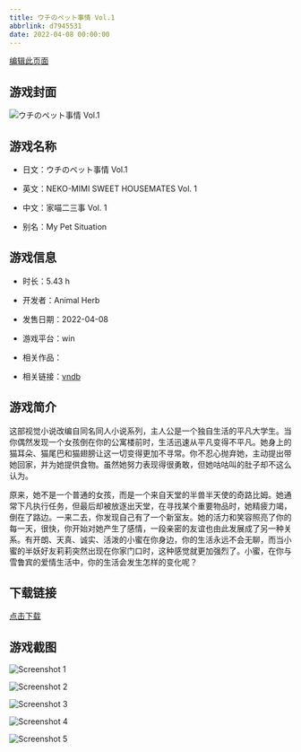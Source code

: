 ```yaml
---
title: ウチのペット事情 Vol.1
abbrlink: d7945531
date: 2022-04-08 00:00:00
---
```

[编辑此页面](https://github.com/ACG-3/ADV3-source/blob/main/source/_posts/games/%E3%82%A6%E3%83%81%E3%81%AE%E3%83%9A%E3%83%83%E3%83%88%E4%BA%8B%E6%83%85%20Vol.1.md)

## 游戏封面

![ウチのペット事情 Vol.1](https://pan.timero.xyz/d/onedrive/img_lib_001/%E3%82%A6%E3%83%81%E3%81%AE%E3%83%9A%E3%83%83%E3%83%88%E4%BA%8B%E6%83%85%20Vol.1_cover.avif)


## 游戏名称

- 日文：ウチのペット事情 Vol.1
- 英文：NEKO-MIMI SWEET HOUSEMATES Vol. 1
- 中文：家喵二三事 Vol. 1

- 别名：My Pet Situation


## 游戏信息

- 时长：5.43 h
- 开发者：Animal Herb
- 发售日期：2022-04-08
- 游戏平台：win
- 相关作品：

- 相关链接：[vndb](https://vndb.org/v34004)


## 游戏简介

这部视觉小说改编自同名同人小说系列，主人公是一个独自生活的平凡大学生。当你偶然发现一个女孩倒在你的公寓楼前时，生活迅速从平凡变得不平凡。她身上的猫耳朵、猫尾巴和猫翅膀让这一切变得更加不寻常。你不忍心抛弃她，主动提出带她回家，并为她提供食物。虽然她努力表现得很勇敢，但她咕咕叫的肚子却不这么认为。

原来，她不是一个普通的女孩，而是一个来自天堂的半兽半天使的奇路比姆。她通常下凡执行任务，但最后却被放逐出天堂，在寻找某个重要物品时，她精疲力竭，倒在了路边。一来二去，你发现自己有了一个新室友。她的活力和笑容照亮了你的每一天，很快，你开始对她产生了感情，一段亲密的友谊也由此发展成了另一种关系。有开朗、天真、诚实、活泼的小蜜在你身边，你的生活永远不会无聊，而当小蜜的半妖好友莉莉突然出现在你家门口时，这种感觉就更加强烈了。小蜜，在你与雪鲁宾的爱情生活中，你的生活会发生怎样的变化呢？




## 下载链接

[点击下载](https://pan.timero.xyz/onedrive/adv_lib_001/%E3%82%A6%E3%83%81%E3%81%AE%E3%83%9A%E3%83%83%E3%83%88%E4%BA%8B%E6%83%85%20Vol.1)


## 游戏截图


![Screenshot 1](https://pan.timero.xyz/d/onedrive/img_lib_001/%E3%82%A6%E3%83%81%E3%81%AE%E3%83%9A%E3%83%83%E3%83%88%E4%BA%8B%E6%83%85%20Vol.1_Screenshot_1.avif)

![Screenshot 2](https://pan.timero.xyz/d/onedrive/img_lib_001/%E3%82%A6%E3%83%81%E3%81%AE%E3%83%9A%E3%83%83%E3%83%88%E4%BA%8B%E6%83%85%20Vol.1_Screenshot_2.avif)

![Screenshot 3](https://pan.timero.xyz/d/onedrive/img_lib_001/%E3%82%A6%E3%83%81%E3%81%AE%E3%83%9A%E3%83%83%E3%83%88%E4%BA%8B%E6%83%85%20Vol.1_Screenshot_3.avif)

![Screenshot 4](https://pan.timero.xyz/d/onedrive/img_lib_001/%E3%82%A6%E3%83%81%E3%81%AE%E3%83%9A%E3%83%83%E3%83%88%E4%BA%8B%E6%83%85%20Vol.1_Screenshot_4.avif)

![Screenshot 5](https://pan.timero.xyz/d/onedrive/img_lib_001/%E3%82%A6%E3%83%81%E3%81%AE%E3%83%9A%E3%83%83%E3%83%88%E4%BA%8B%E6%83%85%20Vol.1_Screenshot_5.avif)

